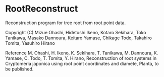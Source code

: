 # RootReconstruct

Reconstruction program for tree root from root point data.

Copyright (C)  Mizue Ohashi, Hidetoshi Ikeno, Kotaro Sekihara, Toko Tanikawa, Masako Dannoura, Keitaro Yamase, Chikage Todo, Takahiro Tomita, Yasuhiro Hirano 


Reference
M. Ohashi, H. Ikeno, K. Sekihara, T. Tanikawa, M. Dannoura, K. Yamase, C. Todo, T. Tomita, Y. Hirano, Reconstruction of root systems in Cryptomeria japonica using root point coordinates and diamete, Planta, to be published.
